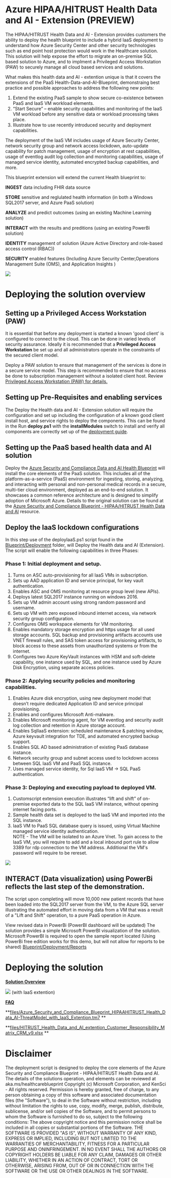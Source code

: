 ﻿

# Azure HIPAA/HITRUST Health Data and AI - Extension (PREVIEW)




The HIPAA/HITRUST Health Data and AI - Extension provides customers the ability to deploy the health blueprint to include a hybrid IaaS deployment to understand how Azure Security Center and other 
security technologies such as end point host protection would work in the Healthcare solution.
This solution will help expose the effort to migrate an on-premise SQL based solution to Azure, and to implment a Privileged Access Workstation (PAW) to securely manage all cloud based services and solutions.

What makes this health data and AI - extention unique is that it covers the extensions of the PaaS Health-Data-and-AI-Blueprint, demonstraing best practice and possible approaches to address the following new points:

1.	Extend the existing PaaS sample to show secure co-existence between PaaS and IaaS VM workload elements.
2.	“Start Secure” – enable security capabilities and monitoring of the IaaS VM workload before any sensitive data or workload processing takes place.
3.	Illustrate how to use recently introduced security and deployment capabilities.

The deployment of the IaaS VM includes usage of Azure Security Center, network security group and network access lockdown, auto-update capability for patch management, usage of encryption at rest capabilities, usage of eventlog audit log collection and monitoring capabilities, usage of managed service identity, automated encrypted backup capabilities, and more.

This blueprint extension will extend the current Health blueprint to:

**INGEST** data including FHIR data source

**STORE** sensitive and reglulated health information (in both a Windows SQL2017 server, and Azure PaaS solution)

**ANALYZE** and predict outcomes (using an existing Machine Learning solution)

**INTERACT** with the results and preditions (using an existing PowerBi solution)

**IDENTITY** management of solution (Azure Active Directory and role-based access control (RBAC))

**SECURITY** enabled features (Including Azure Security Center,Operations Management Suite (OMS), and Application Insights
)


![](images/design2.png)


# Deploying the solution overview

## Setting up a Privileged Access Workstation (PAW) ##

It is essential that before any deployment is started a known 'good client' is configured to connect to the cloud. This can be done in varied levels of security assurance. Ideally it is recommended that a **Privileged Access Workstation** be set up and all administrators operate in the constraints of the secured client model.

Deploy a PAW solution to ensure that management of the services is done in a secure service model. 
This step is recommended to ensure that no access be done to subscription management without a isolated client host. 
Review [Privileged Access Workstation (PAW) for details.](https://docs.microsoft.com/en-us/windows-server/identity/securing-privileged-access/privileged-access-workstations)

## Setting up Pre-Requisites and enabling services ##

The Deploy the Health data and AI - Extension solution will require the configuration and set up including the configuration of a known good client install host, and service rights to deploy the components. This can be found in the Run **deploy.ps1** with the **installModules** switch to install and verify all components are correctly set up of the [deployment guide](./deployment.md).

## Setting up the PaaS based health data and AI solution ##

Deploy the [Azure Security and Compliance Data and AI Health Blueprint](https://github.com/Azure/Azure-Health-Extension) will install the core elements of the PaaS solution. This includes all of the platform-as-a-service (PaaS) environment for ingesting, storing, analyzing, and interacting with personal and non-personal medical records in a secure, multi-tier cloud environment, deployed as an end-to-end solution. It showcases a common reference architecture and is designed to simplify adoption of Microsoft Azure.
Details to the original solution can be found at the [Azure Security and Compliance Blueprint - HIPAA/HITRUST Health Data and AI](https://docs.microsoft.com/en-us/azure/security/blueprints/azure-health) resource.

## Deploy the IaaS lockdown configurations ##
In this step use of the deployIaaS.ps1 script found in the [Blueprint/Deployment](./Deployment) folder, will Deploy the Health data and AI (Extension). The script will enable the following capabilities
in three Phases:

### Phase 1:  Initial deployment and setup. ###
1.	Turns on ASC auto-provisioning for all IaaS VMs in subscription.
2.	Sets up AAD application ID and service principal, for key vault authentication.
3.	Enables ASC and OMS monitoring at resource group level (new APIs).
4.	Deploys latest SQL2017 instance running on windows 2016.
5.	Sets up VM admin account using strong random password and username.
6.	Sets up VM with zero exposed inbound internet access, via network security group configuration.
7.	Configures OMS workspace elements for VM monitoring.
8.	Enables mandatory storage encryption and https usage for all used storage accounts.  SQL backup and provisioning artifacts accounts use VNET firewall rules, and SAS token access for provisioning artifacts, to block access to these assets from unauthorized systems or from the internet.
9.	Configures two Azure KeyVault instances with HSM and soft-delete capability, one instance used by SQL, and one instance used by Azure Disk Encryption, using separate access policies.
### Phase 2:  Applying security policies and monitoring capabilities. ###
1.	Enables Azure disk encryption, using new deployment model that doesn’t require dedicated Application ID and service principal provisioning.
2.	Enables and configures Microsoft Anti-malware.
3.	Enables Microsoft monitoring agent, for VM eventlog and security audit log collection and retention in Azure storage account.
4.	Enables SqlIaaS extension: scheduled maintenance & patching window, Azure keyvault integration for TDE, and automated encrypted backup support.
5.	Enables SQL AD based administration of existing PaaS database instance.
6.	Network security group and subnet access used to lockdown access between SQL IaaS VM and PaaS SQL instance.
7.	Uses managed service identity, for Sql IaaS VM -> SQL PaaS authentication.
### Phase 3: Deploying and executing payload to deployed VM. ###
1.	Customscript extension execution illustrates “lift and shift” of on-premise exported data to the SQL IaaS VM instance, without opening internet facing ports.
2.	Sample health data set is deployed to the IaaS VM and imported into the SQL instance.
3.	IaaS VM to PaaS SQL database query is issued, using Virtual Machine managed service identity authentication.  
NOTE - The VM will be isolated to an Azure Vnet. To gain access to the IaaS VM, you will require to add and a local inbound port rule to allow 3389 for rdp connection to the VM
 address. Additional the VM's password will require to be rereset. 
 
 
 


![](images/ra2.png)

## INTERACT (Data visualization) using PowerBi reflects the last step of the demonstration. ##

The script upon completing will move 10,000 new patient records that have been loaded into the SQL2017 server from the VM, to the Azure SQL server illustrating the automated effort in moving data from a VM that was a result of a "Lift and Shift" operation, to a pure PaaS operation in Azure.


 View revised data in PowerBi (PowerBI dashboard will be updated)
The solution provides a simple Microsoft PowerBI visualization of the solution. Microsoft PowerBI is required to open the sample report located (Using PowerBi free edition works for this demo, but will not allow for reports to be shared) [Blueprint/Deployment/Reports](https://github.com/Azure/Azure-Health-Extension) 








# Deploying the solution 


**[Solution Overview](./readme.md)** 


[![](./images/deploy.png)](./deployment.md) (with IaaS extention)

**[FAQ](./faq.md)** 

**[files/Azure_Security_and_Compliance_Blueprint_HIPAAHITRUST_Health_Data_AI-ThreatModel_with_IaaS_Extention.tm7](https://github.com/Azure/Azure-Health-Extension) **


**[files/HITRUST_Health_Data_and_AI_extention_Customer_Responsibility_Matrix_CRM_v9.xlsx](https://github.com/Azure/Azure-Health-Extension) **




# Disclaimer


 The deployment script is designed to deploy the core elements of the Azure Security and Compliance Blueprint - HIPAA/HITRUST Health Data and AI. The details of the solutions operation, and elements can be reviewed at aka.ms/healthcareblueprint
Copyright (c) Microsoft Corporation, and KenSci - All rights reserved.
Permission is hereby granted, free of charge, to any person obtaining a copy of this software and associated documentation files (the "Software"), to deal in the Software without restriction, including without limitation the rights  to use, copy, modify, merge, publish, distribute, sublicense, and/or sell copies of the Software, and to permit persons to whom the Software is  furnished to do so, subject to the following conditions:
The above copyright notice and this permission notice shall be included in all copies or substantial portions of the Software.
THE SOFTWARE IS PROVIDED "AS IS", WITHOUT WARRANTY OF ANY KIND, EXPRESS OR IMPLIED, INCLUDING BUT NOT LIMITED TO THE WARRANTIES OF MERCHANTABILITY,  FITNESS FOR A PARTICULAR PURPOSE AND ONINFRINGEMENT. IN NO EVENT SHALL THE AUTHORS OR COPYRIGHT HOLDERS BE LIABLE FOR ANY CLAIM, DAMAGES OR OTHER LIABILITY, WHETHER IN AN ACTION OF CONTRACT, TORT OR OTHERWISE, ARISING FROM, OUT OF OR IN CONNECTION WITH THE SOFTWARE OR THE USE OR OTHER DEALINGS IN THE SOFTWARE.





